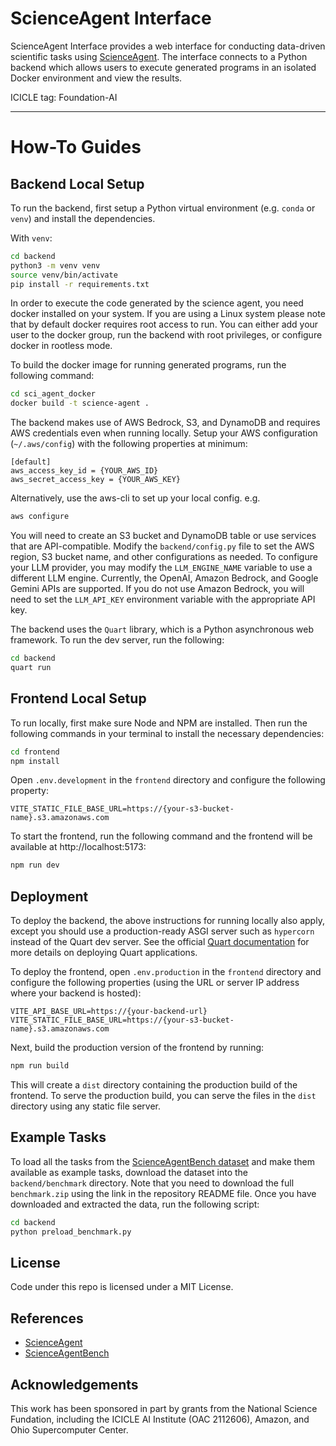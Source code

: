 # ScienceAgent Interface

ScienceAgent Interface provides a web interface for conducting data-driven scientific tasks using [ScienceAgent](https://github.com/ICICLE-ai/ScienceAgent). The interface connects to a Python backend which allows users to execute generated programs in an isolated Docker environment and view the results.

ICICLE tag: Foundation-AI

---


# How-To Guides

## Backend Local Setup
To run the backend, first setup a Python virtual environment (e.g. `conda` or `venv`) and install the dependencies.

With `venv`:
```bash
cd backend
python3 -m venv venv
source venv/bin/activate
pip install -r requirements.txt
```

In order to execute the code generated by the science agent, you need docker installed on your system.
If you are using a Linux system please note that by default docker requires root access to run.
You can either add your user to the docker group, run the backend with root privileges, or configure docker in rootless mode.

To build the docker image for running generated programs, run the following command:
```bash
cd sci_agent_docker
docker build -t science-agent .
```

The backend makes use of AWS Bedrock, S3, and DynamoDB and requires AWS credentials even when running locally. Setup your AWS configuration (`~/.aws/config`) with the following properties at minimum:
```
[default]
aws_access_key_id = {YOUR_AWS_ID}
aws_secret_access_key = {YOUR_AWS_KEY}
```

Alternatively, use the aws-cli to set up your local config. e.g.
```bash
aws configure
```

You will need to create an S3 bucket and DynamoDB table or use services that are API-compatible. Modify the `backend/config.py` file to set the AWS region, S3 bucket name, and other configurations as needed. To configure your LLM provider, you may modify the `LLM_ENGINE_NAME` variable to use a different LLM engine. Currently, the OpenAI, Amazon Bedrock, and Google Gemini APIs are supported. If you do not use Amazon Bedrock, you will need to set the `LLM_API_KEY` environment variable with the appropriate API key.


The backend uses the `Quart` library, which is a Python asynchronous web framework. To run the dev server, run the following:
```bash
cd backend
quart run
```

## Frontend Local Setup

To run locally, first make sure Node and NPM are installed. Then run the following commands in your terminal to install the necessary dependencies:

```bash
cd frontend
npm install
```

Open `.env.development` in the `frontend` directory and configure the following property:
```env
VITE_STATIC_FILE_BASE_URL=https://{your-s3-bucket-name}.s3.amazonaws.com
```

To start the frontend, run the following command and the frontend will be available at http://localhost:5173:
```bash
npm run dev
```

## Deployment

To deploy the backend, the above instructions for running locally also apply, except you should use a production-ready ASGI server such as `hypercorn` instead of the Quart dev server. See the official [Quart documentation](https://quart.palletsprojects.com/en/latest/tutorials/deployment/) for more details on deploying Quart applications.

To deploy the frontend, open `.env.production` in the `frontend` directory and configure the following properties (using the URL or server IP address where your backend is hosted):
```env
VITE_API_BASE_URL=https://{your-backend-url}
VITE_STATIC_FILE_BASE_URL=https://{your-s3-bucket-name}.s3.amazonaws.com
```

Next, build the production version of the frontend by running:
```bash
npm run build
```
This will create a `dist` directory containing the production build of the frontend.
To serve the production build, you can serve the files in the `dist` directory using any static file server.

## Example Tasks
To load all the tasks from the [ScienceAgentBench dataset](https://github.com/OSU-NLP-Group/ScienceAgentBench) and make them available as example tasks,
download the dataset into the `backend/benchmark` directory.
Note that you need to download the full `benchmark.zip` using the link in the repository README file.
Once you have downloaded and extracted the data, run the following script:
```bash
cd backend
python preload_benchmark.py
```

## License
Code under this repo is licensed under a MIT License.

  
## References

- [ScienceAgent](https://github.com/ICICLE-ai/ScienceAgent)
- [ScienceAgentBench](https://github.com/OSU-NLP-Group/ScienceAgentBench)


## Acknowledgements
This work has been sponsored in part by grants from the National Science Fundation, including the ICICLE AI Institute (OAC 2112606), Amazon, and Ohio Supercomputer Center.

